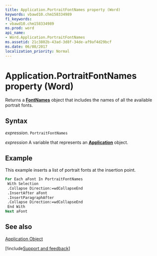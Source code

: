 ```yaml
---
title: Application.PortraitFontNames property (Word)
keywords: vbawd10.chm158334989
f1_keywords:
- vbawd10.chm158334989
ms.prod: word
api_name:
- Word.Application.PortraitFontNames
ms.assetid: 21c3802b-43ad-3d8f-34de-af9af4d29bcf
ms.date: 06/08/2017
localization_priority: Normal
---
```



# Application.PortraitFontNames property (Word)

Returns a  **[FontNames](Word.FontNames.md)** object that includes the names of all the available portrait fonts.


## Syntax

_expression_. `PortraitFontNames`

_expression_ A variable that represents an **[Application](Word.Application.md)** object. 


## Example

This example inserts a list of portrait fonts at the insertion point.


```vb
For Each aFont In PortraitFontNames 
 With Selection 
 .Collapse Direction:=wdCollapseEnd 
 .InsertAfter aFont 
 .InsertParagraphAfter 
 .Collapse Direction:=wdCollapseEnd 
 End With 
Next aFont
```


## See also


[Application Object](Word.Application.md)

[!include[Support and feedback](~/includes/feedback-boilerplate.md)]